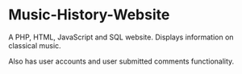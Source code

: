# Music-History-Website

A PHP, HTML, JavaScript and SQL website.
Displays information on classical music.

Also has user accounts and user submitted comments functionality.
